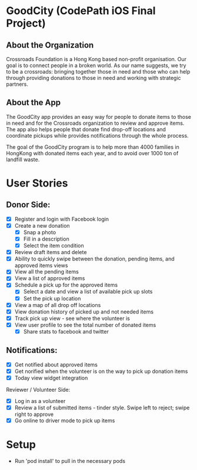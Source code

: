 # GoodCity (CodePath iOS Final Project)

## About the Organization
Crossroads Foundation is a Hong Kong based non-profit organisation. Our goal is to connect people in a broken world. As our name suggests, we try to be a crossroads: bringing together those in need and those who can help through providing donations to those in need and working with strategic partners. 

## About the App
The GoodCity app provides an easy way for people to donate items to those in need and for the Crossroads organization to review and approve items. The app also helps people that donate find drop-off locations and coordinate pickups while provides notifications through the whole process. 

The goal of the GoodCity program is to help more than 4000 families in HongKong with donated items each year, and to avoid over 1000 ton of landfill waste. 

# User Stories
## Donor Side:
* [x] Register and login with Facebook login
* [x] Create a new donation
  * [x] Snap a photo
  * [x] Fill in a description
  * [x] Select the item condition
* [x] Review draft items and delete
* [x] Ability to quickly swipe between the donation, pending items, and approved items views
* [x] View all the pending items
* [x] View a list of approved items
* [x] Schedule a pick up for the approved items
  * [x] Select a date and view a list of available pick up slots
  * [x] Set the pick up location
* [x] View a map of all drop off locations
* [x] View donation history of picked up and not needed items
* [x] Track pick up view - see where the volunteer is 
* [x] View user profile to see the total number of donated items
  * [x] Share stats to facebook and twitter

## Notifications:
* [x] Get notified about approved items
* [x] Get norified when the volunteer is on the way to pick up donation items
* [x] Today view widget integration

Reviewer / Volunteer Side:
* [x] Log in as a volunteer
* [x] Review a list of submitted items - tinder style. Swipe left to reject; swipe right to approve
* [x] Go online to driver mode to pick up items

# Setup
- Run 'pod install' to pull in the necessary pods

